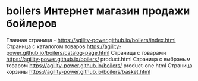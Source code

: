 # boilers Интернет магазин продажи бойлеров
Главная страница - https://agility-power.github.io/boilers/index.html
Страница с каталогом товаров https://agility-power.github.io/boilers/catalog-page.html
Страница с товарами https://agility-power.github.io/boilers/ product.html
Страница с выбраным товаром https://agility-power.github.io/boilers/ product-one.html
Страница корзины https://agility-power.github.io/boilers/basket.html
